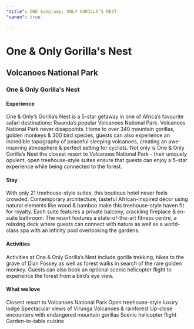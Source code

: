 ```yaml
---
"title": ONE &amp;amp; ONLY GORILLA’S NEST
"canon": true

---
```


# One & Only Gorilla's Nest
## Volcanoes National Park
### One & Only Gorilla's Nest

#### Experience
One &amp; Only’s Gorilla’s Nest is a 5-star getaway in one of Africa’s favourite safari destinations:  Rwanda’s popular Volcanoes National Park.
Volcanoes National Park never disappoints.  Home to over 340 mountain gorillas, golden monkeys &amp; 300 bird species, guests can also experience an incredible topography of peaceful sleeping volcanoes, creating an awe-inspiring atmosphere &amp; perfect setting for cyclists.
Not only is One &amp; Only Gorilla’s Nest the closest resort to Volcanoes National Park - their uniquely opulent, open treehouse-style suites ensure that guests can enjoy a 5-star experience while being connected to the forest.

#### Stay
With only 21 treehouse-style suites, this boutique hotel never feels crowded.  Contemporary architecture, tasteful African-inspired décor using natural elements like wood &amp; bamboo make this treehouse-style haven fit for royalty.
Each suite features a private balcony, crackling fireplace &amp; en-suite bathroom.
The resort features a state-of-the-art fitness centre, a relaxing deck where guests can connect with nature as well as a world-class spa with an infinity pool overlooking the gardens.

#### Activities
Activities at One &amp; Only Gorilla’s Nest include gorilla trekking, hikes to the grave of Dian Fossey as well as forest walks in search of the rare golden monkey.
Guests can also book an optional scenic helicopter flight to experience the forest from a bird’s eye view.


#### What we love
Closest resort to Volcanoes National Park
Open treehouse-style luxury lodge
Spectacular views of Virunga Volcanoes &amp; rainforest
Up-close encounters with endangered mountain gorillas
Scenic helicopter flight
Garden-to-table cuisine